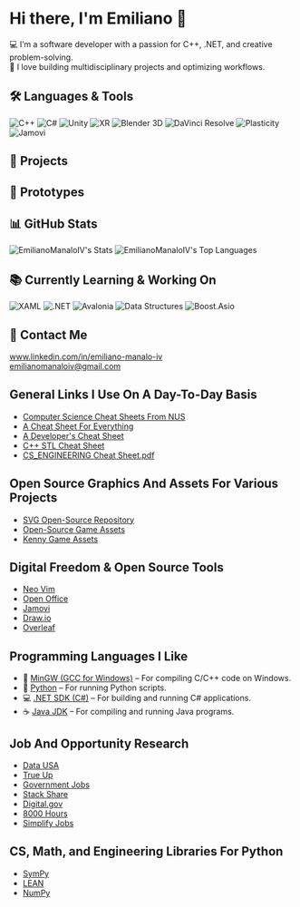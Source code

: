 # Hi there, I'm Emiliano 👋

💻 I’m a software developer with a passion for C++, .NET, and creative problem-solving.  
🚀 I love building multidisciplinary projects and optimizing workflows.  

## 🛠️ Languages & Tools
![C++](https://img.shields.io/badge/-C++-00599C?style=flat-square&logo=c%2B%2B&logoColor=white)
![C#](https://img.shields.io/badge/-C%23-239120?style=flat-square&logo=c-sharp&logoColor=white)
![Unity](https://img.shields.io/badge/-Unity-000000?style=flat-square&logo=unity&logoColor=white)
![XR](https://img.shields.io/badge/-XR-FF6C37?style=flat-square&logo=virtual-reality&logoColor=white)
![Blender 3D](https://img.shields.io/badge/-Blender-FF6347?style=flat-square&logo=blender&logoColor=white)
![DaVinci Resolve](https://img.shields.io/badge/-DaVinci%20Resolve-00A0B0?style=flat-square&logo=da-vinci-resolve&logoColor=white)
![Plasticity](https://img.shields.io/badge/-Plasticity-00B5E2?style=flat-square&logo=plasticity&logoColor=white)
![Jamovi](https://img.shields.io/badge/-Jamovi-4C6A92?style=flat-square&logo=R&logoColor=white)

## 🧰 Projects

## 🔧 Prototypes

## 📊 GitHub Stats
![EmilianoManaloIV's Stats](https://github-readme-stats.vercel.app/api?username=EmilianoManaloIV&theme=dracula&show_icons=true&hide_border=false&count_private=true)
![EmilianoManaloIV's Top Languages](https://github-readme-stats.vercel.app/api/top-langs/?username=EmilianoManaloIV&theme=dracula&show_icons=true&hide_border=false&layout=compact)

## 📚 Currently Learning & Working On
![XAML](https://img.shields.io/badge/-XAML-0C54C2?style=flat-square&logo=windows&logoColor=white)
![.NET](https://img.shields.io/badge/-.NET-512BD4?style=flat-square&logo=dotnet&logoColor=white)
![Avalonia](https://img.shields.io/badge/-Avalonia-7B42F6?style=flat-square&logo=code&logoColor=white)
![Data Structures](https://img.shields.io/badge/-Data%20Structures-006400?style=flat-square&logo=stackshare&logoColor=white)
![Boost.Asio](https://img.shields.io/badge/Boost.Asio-005C5C?style=flat-square&logo=cpp&logoColor=white)

## 🔗 Contact Me
www.linkedin.com/in/emiliano-manalo-iv  
emilianomanaloiv@gmail.com

## General Links I Use On A Day-To-Day Basis
- [Computer Science Cheat Sheets From NUS](https://bernardteo.me/)
- [A Cheat Sheet For Everything](https://cheat-sheets.org/)
- [A Developer's Cheat Sheet](https://quickref.me/index.html)
- [C++ STL Cheat Sheet](https://hackingcpp.com/cpp/cheat_sheets.html)
- [CS_ENGINEERING Cheat Sheet.pdf](https://github.com/user-attachments/files/20356991/CS_ENGINEERING.Cheat.Sheet.pdf)

## Open Source Graphics And Assets For Various Projects
- [SVG Open-Source Repository](https://www.svgrepo.com/)
- [Open-Source Game Assets](https://opengameart.org/)
- [Kenny Game Assets](https://kenney.nl/)

## Digital Freedom & Open Source Tools
- [Neo Vim](https://neovim.io/)
- [Open Office](https://www.openoffice.org/)
- [Jamovi](https://www.jamovi.org/)
- [Draw.io](https://www.drawio.com/)
- [Overleaf](https://github.com/overleaf/overleaf)

## Programming Languages I Like
- 🔧 [MinGW (GCC for Windows)](https://www.mingw-w64.org/downloads/) – For compiling C/C++ code on Windows.
- 🐍 [Python](https://www.python.org/downloads/) – For running Python scripts.
- 💻 [.NET SDK (C#)](https://dotnet.microsoft.com/en-us/download) – For building and running C# applications.
- ☕ [Java JDK](https://www.oracle.com/java/technologies/javase-downloads.html) – For compiling and running Java programs.

## Job And Opportunity Research
- [Data USA](https://datausa.io/)
- [True Up](https://trueup.io/)
- [Government Jobs](https://www.governmentjobs.com/home/)
- [Stack Share](https://stackshare.io/)
- [Digital.gov](https://digital.gov/job-board)
- [8000 Hours](https://jobs.80000hours.org/)
- [Simplify Jobs](https://github.com/SimplifyJobs)

## CS, Math, and Engineering Libraries For Python
- [SymPy](https://github.com/sympy/sympy)
- [LEAN](https://lean-lang.org/)
- [NumPy](https://numpy.org/)

